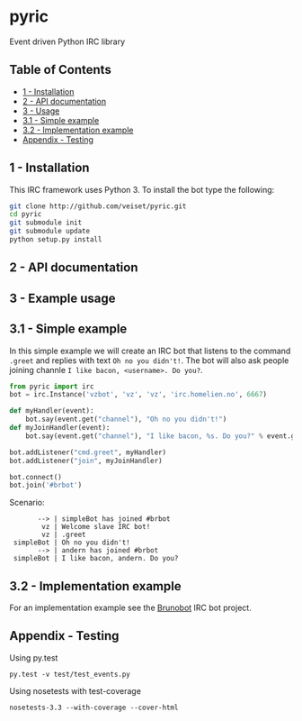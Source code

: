pyric
=====

Event driven Python IRC library

Table of Contents
-----------------
* [1 - Installation](#1---installation)
* [2 - API documentation](#2---api-documentation)
* [3 - Usage](#3---example-usage)
* [3.1 - Simple example](#31---simple-example)
* [3.2 - Implementation example](#32---implementation-example)
* [Appendix - Testing](#appendix---testing)

1 - Installation
------------
This IRC framework uses Python 3. To install the bot type the following:

```bash
git clone http://github.com/veiset/pyric.git
cd pyric
git submodule init
git submodule update
python setup.py install
```

2 - API documentation
-----------------

3 - Example usage
-------------

3.1 - Simple example
--------------
In this simple example we will create an IRC bot that listens to the command ```.greet``` 
and replies with text ```Oh no you didn't!```. The bot will also ask people joining channle
```I like bacon, <username>. Do you?```.

```python
from pyric import irc
bot = irc.Instance('vzbot', 'vz', 'vz', 'irc.homelien.no', 6667)

def myHandler(event): 
    bot.say(event.get("channel"), "Oh no you didn't!")
def myJoinHandler(event):
    bot.say(event.get("channel"), "I like bacon, %s. Do you?" % event.get('user')[0])

bot.addListener("cmd.greet", myHandler)
bot.addListener("join", myJoinHandler)

bot.connect()
bot.join('#brbot')

```

Scenario:
```
       --> | simpleBot has joined #brbot
        vz | Welcome slave IRC bot!
        vz | .greet
 simpleBot | Oh no you didn't!
       --> | andern has joined #brbot
 simpleBot | I like bacon, andern. Do you?
```


3.2 - Implementation example
----------------------------
For an implementation example see the [Brunobot](http://github.com/veiset/Brunobot) IRC bot project.

Appendix - Testing
------------------

Using py.test
```
py.test -v test/test_events.py
```

Using nosetests with test-coverage
```
nosetests-3.3 --with-coverage --cover-html
```
